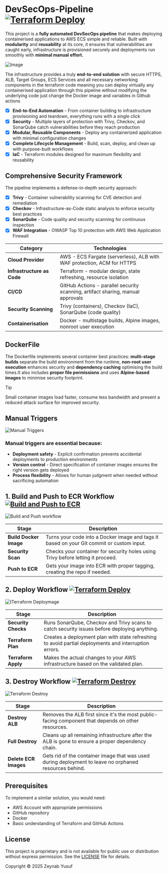 # DevSecOps-Pipeline [![Terraform Deploy](https://github.com/zyusuf88/threat-composer/actions/workflows/terrafrom-deploy.yml/badge.svg)](https://github.com/zyusuf88/threat-composer/actions/workflows/terrafrom-deploy.yml)

This project is a **fully automated DevSecOps pipeline** that makes deploying containerised applications to AWS ECS simple and reliable. Built with **modularity** and **reusability** at its core, it ensures that vulnerabilities are caught early, infrastructure is provisioned securely and deployments run smoothly with **minimal manual effort.**

![Image](https://github.com/user-attachments/assets/cb8033fa-b8a8-453f-9281-aff4f9365ffc)


 The infrastructure provides a truly **end-to-end solution** with secure HTTPS, ALB, Target Groups, ECS Services and all necessary networking components in the terraform code meaning you can deploy virtually any containerised application through this pipeline without modifying the underlying code just change the Docker image and variables in Github actions

- [x] **End-to-End Automation** - From container building to infrastructure provisioning and teardown, everything runs with a single click
- [x] **Security** - Multiple layers of protection with Trivy, Checkov, and SonarQube catch vulnerabilities before they reach production
- [x] **Modular, Reusable Components** - Deploy any containerized application with minimal configuration changes
- [x] **Complete Lifecycle Management** - Build, scan, deploy, and clean up with purpose-built workflows
- [x] **IaC** - Terraform modules designed for maximum flexibility and reusability

## Comprehensive Security Framework
The pipeline implements a defense-in-depth security approach:

- [x] **Trivy** - Container vulnerability scanning for CVE detection and remediation
- [x] **Checkov** - Infrastructure-as-Code static analysis to enforce security best practices
- [x] **SonarQube** - Code quality and security scanning for continuous inspection
- [x] **WAF Integration** - OWASP Top 10 protection with AWS Web Application Firewall

| Category | Technologies |
|----------|-------------|
| **Cloud Provider** | AWS - ECS Fargate (serverless), ALB with WAF protection, ACM for HTTPS |
| **Infrastructure as Code** | Terraform - modular design, state refreshing, resource isolation |
| **CI/CD** | GitHub Actions - parallel security scanning, artifact sharing, manual approvals |
| **Security Scanning** | Trivy (containers), Checkov (IaC), SonarQube (code quality)  |
| **Containerisation** | Docker - multistage builds, Alpine images, nonroot user execution |


## DockerFile 

The Dockerfile implements several container best practices: **multi-stage builds** separate the build environment from the runtime, **non-root user execution** enhances security and **dependency caching** optimising the build times.It also includes **proper file permissions** and uses **Alpine-based images** to minimise security footprint.

> [!TIP]
> Small container images load faster, consume less bandwidth and present a reduced attack surface for improved security.

## Manual Triggers
![Manual Triggers ](https://github.com/user-attachments/assets/e5c99585-a0b2-4249-bc0d-a991b58ef842)

### Manual triggers are essential because:

- **Deployment safety** - Explicit confirmation prevents accidental deployments to production environments
- **Version control** - Direct specification of container images ensures the right version gets deployed
- **Process flexibility** - Allows for human judgment when needed without sacrificing automation


## 1. Build and Push to ECR Workflow [![Build and Push to ECR](https://github.com/zyusuf88/threat-composer/actions/workflows/build-and-push-to-ecr.yml/badge.svg)](https://github.com/zyusuf88/threat-composer/actions/workflows/build-and-push-to-ecr.yml) 
![Build and Push workflow](https://github.com/user-attachments/assets/9dbd92a3-a866-4408-865b-298f4bc4c950)

| Stage | Description |
|-------|-------------|
| **Build Docker Image** | Turns your code into a Docker image and tags it based on your Git commit or custom input. |
| **Security Scan** | Checks your container for security holes using Trivy before letting it proceed. |
| **Push to ECR** | Gets your image into ECR with proper tagging, creating the repo if needed. |


## 2. Deploy Workflow [![Terraform Deploy](https://github.com/zyusuf88/threat-composer/actions/workflows/terrafrom-deploy.yml/badge.svg)](https://github.com/zyusuf88/threat-composer/actions/workflows/terrafrom-deploy.yml)
![ITerraform Deploymage](https://github.com/user-attachments/assets/5add6df7-386e-493d-845a-16ba7dc116e1)

| Stage | Description |
|-------|-------------|
| **Security Checks** | Runs SonarQube, Checkov and Trivy scans to catch security issues before deploying anything. |
| **Terraform Plan** | Creates a deployment plan with state refreshing to avoid partial deployments and interruption errors. |
| **Terraform Apply** | Makes the actual changes to your AWS infrastructure based on the validated plan. |



## 3. Destroy Workflow [![Terraform Destroy](https://github.com/zyusuf88/threat-composer/actions/workflows/terraform-destroy.yml/badge.svg)](https://github.com/zyusuf88/threat-composer/actions/workflows/terraform-destroy.yml)

![Terraform Destroy](https://github.com/user-attachments/assets/d19a8cc1-fb9e-4c0c-9341-d10e4709620c)

| Stage | Description |
|-------|-------------|
| **Destroy ALB** | Removes the ALB first since it's the most public-facing component that depends on other resources. |
| **Full Destroy** | Cleans up all remaining infrastructure after the ALB is gone to ensure a proper dependency chain. |
| **Delete ECR Images** | Gets rid of the container image that was used during deployment to leave no orphaned resources behind. |

## Prerequisites

To implement a similar solution, you would need:

- AWS Account with appropriate permissions
- GitHub repository
- Docker
- Basic understanding of Terraform and GitHub Actions


## License

This project is proprietary and is not available for public use or distribution without express permission. See the [LICENSE](./Licence) file for details.

Copyright © 2025 Zeynab Yusuf

